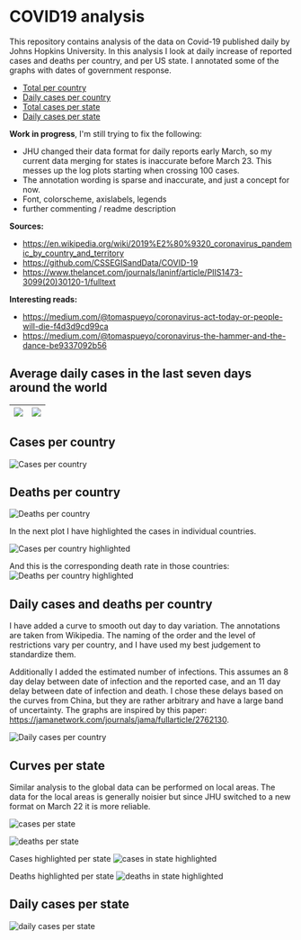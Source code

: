 # COVID19 analysis

This repository contains analysis of the data on Covid-19 published daily by Johns Hopkins University. In this analysis I look at daily increase of reported cases and deaths per country, and per US state. I annotated some of the graphs with dates of government response.

* [Total per country](#country_log)
* [Daily cases per country](#country_daily)
* [Total cases per state](#state_log)
* [Daily cases per state](#state_daily)


<b>Work in progress</b>, I'm still trying to fix the following:
* JHU changed their data format for daily reports early March, so my current data merging for states is inaccurate before March 23. This messes up the log plots starting when crossing 100 cases.  
* The annotation wording is sparse and inaccurate, and just a concept for now.
* Font, colorscheme, axislabels, legends
* further commenting / readme description

<b>Sources:</b>
* https://en.wikipedia.org/wiki/2019%E2%80%9320_coronavirus_pandemic_by_country_and_territory
* https://github.com/CSSEGISandData/COVID-19
* https://www.thelancet.com/journals/laninf/article/PIIS1473-3099(20)30120-1/fulltext

<b>Interesting reads: </b>
* https://medium.com/@tomaspueyo/coronavirus-act-today-or-people-will-die-f4d3d9cd99ca
* https://medium.com/@tomaspueyo/coronavirus-the-hammer-and-the-dance-be9337092b56

## Average daily cases in the last seven days around the world <!-- US and in the world.-->

<img src=./figs/covid_map.png  >          |   <img src=./figs/covid_state_map.png  >  
:-------------------------:|:-------------------------:

## Cases per country <a name="country_log"></a>
![Cases per country](./figs/covid_country_caseslog.png)


## Deaths per country <a name="country_log"></a>
![Deaths per country](./figs/covid_country_deathslog.png)

In the next plot I have highlighted the cases in individual countries.

![Cases per country highlighted](./figs/covid_country_casesHighlightLog.png)

And this is the corresponding death rate in those countries:
![Deaths per country highlighted](./figs/covid_country_deathsHighlightLog.png)


## Daily cases and deaths per country  <a name="country_daily"></a>
I have added a curve to smooth out day to day variation. The annotations are taken from Wikipedia. The naming of the order and the level of restrictions vary per country, and I have used my best judgement to standardize them.

Additionally I added the estimated number of infections. This assumes an 8 day delay between date of infection and the reported case, and an 11 day delay between date of infection and death. I chose these delays based on the curves from China, but they are rather arbitrary and have a large band of uncertainty. The graphs are inspired by this paper: https://jamanetwork.com/journals/jama/fullarticle/2762130.

![Daily cases per country](./figs/covid_country_dailycases.png)



## Curves per state <a name="state_log"></a>
Similar analysis to the global data can be performed on local areas. The data for the local areas is generally noisier but since JHU switched to a new format on March 22 it is more reliable.


![cases per state](./figs/covid_state_caseslog.png)

![deaths per state](./figs/covid_state_deathslog.png)

Cases highlighted per state
![cases in state highlighted](./figs/covid_state_casesHighlightLog.png)

Deaths highlighted per state
![deaths in state highlighted](./figs/covid_state_deathsHighlightLog.png)


## Daily cases per state <a name="state_daily"></a>
![daily cases per state](./figs/covid_states_dailycases.png)
